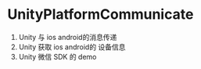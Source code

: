 # UnityPlatformCommunicate


1. Unity 与 ios android的消息传递
2. Unity 获取 ios android的 设备信息
3. Unity 微信 SDK 的 demo
